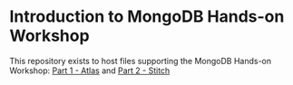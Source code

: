 # Introduction to MongoDB Hands-on Workshop

This repository exists to host files supporting the MongoDB Hands-on Workshop: [Part 1 - Atlas](http://bit.ly/MongoWorkshopAtlas) and [Part 2 - Stitch](http://bit.ly/MongoWorkshopStitch)
